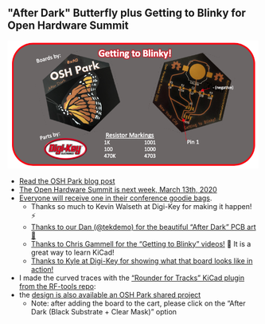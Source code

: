 ## "After Dark" Butterfly plus Getting to Blinky for Open Hardware Summit
![kit label](https://github.com/pdp7/gtb/blob/master/images/kit.png)

* [Read the OSH Park blog post](https://blog.oshpark.com/2020/03/06/goodies-for-the-open-hardware-summit/)
* [The Open Hardware Summit is next week, March 13th, 2020](http://2020.oshwa.org/)
* [Everyone will receive one in their conference goodie bags](https://twitter.com/pdp7/status/1235885595332878336).
  * Thanks so much to Kevin Walseth at Digi-Key for making it happen! ⚡️ 
  * [Thanks to our Dan (@tekdemo) for the beautiful “After Dark” PCB art 🦋](https://twitter.com/pdp7/status/1235885597459443718)
  * [Thanks to Chris Gammell for the “Getting to Blinky” videos!](https://github.com/pdp7/gtb
) 🎥 It is a great way to learn KiCad!
  * [Thanks to Kyle at Digi-Key for showing what that board looks like in action!](https://twitter.com/KyletheDKgeek/status/1234891813112164353)
* I made the curved traces with the [“Rounder for Tracks” KiCad plugin from the RF-tools repo](https://github.com/easyw/RF-tools-KiCAD):
* the [design is also available an OSH Park shared project](https://oshpark.com/shared_projects/gasESAVc)
  * Note: after adding the board to the cart, please click on the “After Dark (Black Substrate + Clear Mask)” option
